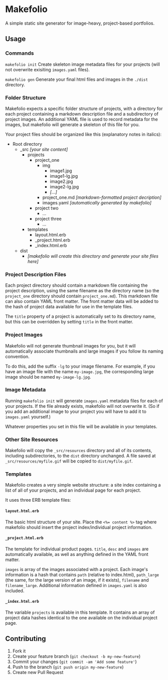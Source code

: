 # Makefolio

A simple static site generator for image-heavy, project-based portfolios.

## Usage

### Commands
`makefolio init`
Create skeleton image metadata files for your projects (will not overwrite exisiting `images.yaml` files).

`makefolio gen`
Generate your final html files and images in the `./dist` directory.

### Folder Structure

Makefolio expects a specific folder structure of projects, with a directory for each project containing a markdown description file and a subdirectory of project images. An additional YAML file is used to record metadata for the images, but makefolio will generate a skeleton of this file for you.

Your project files should be organized like this (explanatory notes in italics):

- Root directory
    - _src *[your site content]*
        - projects
            - project_one
                - img
                    - image1.jpg
                    - image1-lg.jpg
                    - image2.jpg
                    - image2-lg.jpg
                    - *[...]*
                - project_one.md *[markdown-formatted project decription]*
                - images.yaml *[automatically generated by makefolio]*
            - project two
                - *...*
            - project three
                - *...*
        - templates
            - layout.html.erb
            - \_project.html.erb
            - \_index.html.erb
    - dist
        - *[makefolio will create this directory and generate your site files here]*

### Project Description Files

Each project directory should contain a markdown file containing the project description, using the same filename as the directory name (so the `project_one` directory should contain `project_one.md`). This markdown file can also contain YAML front matter. The front matter data will be added to the hash of project data available for use in the template files.

The `title` property of a project is automatically set to its directory name, but this can be overridden by setting `title` in the front matter.

### Project Images
Makefolio will not generate thumbnail images for you, but it will automatically associate thumbnails and large images if you follow its naming convention.

To do this, add the suffix `-lg` to your image filename. For example, if you have an image file with the name `my-image.jpg`, the corresponding large image should be named `my-image-lg.jpg`.

### Image Metadata

Running `makefolio init` will generate `images.yaml` metadata files for each of your projects. If the file already exists, makefolio will not overwrite it. (So if you add an additional image to your project you will have to add it to `images.yaml` yourself.)

Whatever properties you set in this file will be available in your templates.

### Other Site Resources
Makefolio will copy the `_src/resources` directory and all of its contents, including subdirectories, to the `dist` directory unchanged. A file saved at `_src/resources/myfile.gif` will be copied to `dist/myfile.gif`.

### Templates
Makefolio creates a very simple website structure: a site index containing a list of all of your projects, and an individual page for each project.

It uses three ERB template files:

#### `layout.html.erb`
The basic html structure of your site. Place the `<%= content %>` tag where makefolio should insert the project index/individual project information.

#### `_project.html.erb`
The template for individual product pages. `title`, `desc` and `images` are automatically available, as well as anything defined in the YAML front matter.

`images` is array of the images associated with a project. Each image's information is a hash that contains `path` (relative to index.html), `path_large` (the same, for the large version of an image, if it exists), `filename` and `filename_large`. Additional information defined in `images.yaml` is also included.

#### `_index.html.erb`
The variable `projects` is available in this template. It contains an array of project data hashes identical to the one available on the individual project page.


## Contributing

1. Fork it
2. Create your feature branch (`git checkout -b my-new-feature`)
3. Commit your changes (`git commit -am 'Add some feature'`)
4. Push to the branch (`git push origin my-new-feature`)
5. Create new Pull Request
